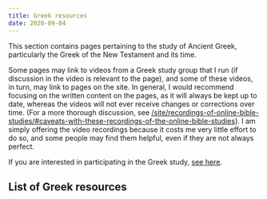 ```yaml
---
title: Greek resources
date: 2020-09-04
---
```


This section contains pages pertaining to the study of Ancient Greek, particularly the Greek of the New Testament and its time.

Some pages may link to videos from a Greek study group that I run (if discussion in the video is relevant to the page), and some of these videos, in turn, may link to pages on the site. In general, I would recommend focusing on the written content on the pages, as it will always be kept up to date, whereas the videos will not ever receive changes or corrections over time. (For a more thorough discussion, see [/site/recordings-of-online-bible-studies/#caveats-with-these-recordings-of-the-online-bible-studies](/site/recordings-of-online-bible-studies/#caveats-with-these-recordings-of-the-online-bible-studies)). I am simply offering the video recordings because it costs me very little effort to do so, and some people may find them helpful, even if they are not always perfect.

If you are interested in participating in the Greek study, [see here](/site/online-bible-studies/).

## List of Greek resources

